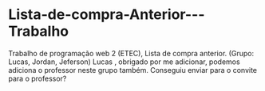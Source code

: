 # Lista-de-compra-Anterior---Trabalho
Trabalho de programação web 2 (ETEC), Lista de compra anterior. (Grupo: Lucas, Jordan, Jeferson)
Lucas , obrigado por me adicionar, podemos adiciona o professor neste grupo também.
Conseguiu enviar para o convite para o professor?
